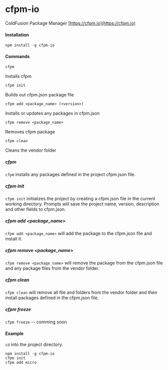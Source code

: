 # cfpm-io

ColdFusion Package Manager [https://cfpm.io](https://cfpm.io)

#### Installation

    npm install -g cfpm-io

#### Commands

	cfpm
Installs cfpm

	cfpm init
Builds out cfpm.json package file

	cfpm add <package_name> (<version>)
Installs or updates any packages in cfpm.json

	cfpm remove <package_name>
Removes cfpm package

	cfpm clean
Cleans the vendor folder

##### cfpm

`cfpm` installs any packages defined in the project cfpm.json file.

##### cfpm init

`cfpm init` initializes the project by creating a cfpm.json file in the current working directory. Prompts will save the project name, version, description and other fields to cfpm.json.

##### cfpm add <package_name>

`cfpm add <package_name>` will add the package to the cfpm.json file and install it.

##### cfpm remove <package_name>

`cfpm remove <package_name>` will remove the package from the cfpm.json file and any package files from the vendor folder.

##### cfpm clean

`cfpm clean` will remove all file and folders from the vendor folder and then install packages defined in the cfpm.json file.

##### cfpm freeze

`cfpm freeze` -- comming soon

#### Example

`cd` into the project directory.

	npm install -g cfpm-io
	cfpm init
	cfpm add micro

